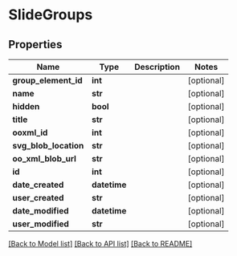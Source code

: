 # SlideGroups

## Properties
Name | Type | Description | Notes
------------ | ------------- | ------------- | -------------
**group_element_id** | **int** |  | [optional] 
**name** | **str** |  | [optional] 
**hidden** | **bool** |  | [optional] 
**title** | **str** |  | [optional] 
**ooxml_id** | **int** |  | [optional] 
**svg_blob_location** | **str** |  | [optional] 
**oo_xml_blob_url** | **str** |  | [optional] 
**id** | **int** |  | [optional] 
**date_created** | **datetime** |  | [optional] 
**user_created** | **str** |  | [optional] 
**date_modified** | **datetime** |  | [optional] 
**user_modified** | **str** |  | [optional] 

[[Back to Model list]](../README.md#documentation-for-models) [[Back to API list]](../README.md#documentation-for-api-endpoints) [[Back to README]](../README.md)


